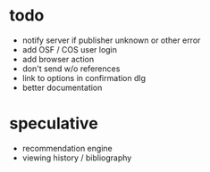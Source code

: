 # todo
* notify server if publisher unknown or other error
* add OSF / COS user login
* add browser action
* don't send w/o references
* link to options in confirmation dlg
* better documentation

# speculative
* recommendation engine
* viewing history / bibliography  
